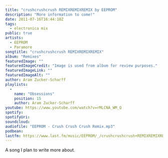 ```yaml
---
title: "crushcrushcrush REMIXREMIXREMIX by EEPROM"
description: "More information to come!"
date: 2011-07-16T16:44:18Z
tags:
  - electronica mix
public: true
artists:
  - EEPROM
  - Paramore
songtitle: "crushcrushcrush REMIXREMIXREMIX"
album: "Remixes"
featuredImage: ""
featuredImageCredit: "Image is used from album for review purposes."
featuredImageLink: ""
featuredImageAlt: ""
author: Aram Zucker-Scharff
playlists:
  -
    name: "Obsessions"
    position: 15
    author: Aram Zucker-Scharff
youtube: https://www.youtube.com/watch?v=rMLCNA_WM_Q
spotify: 
spotifyUri: 
soundcloud:
audiofile: "EEPROM - Crush Crush Crush Remix.mp3"
podbean:
lastfm: https://www.last.fm/music/EEPROM/_/crushcrushcrush+REMIXREMIXREMIX
---
```


A song I plan to write more about.
		
